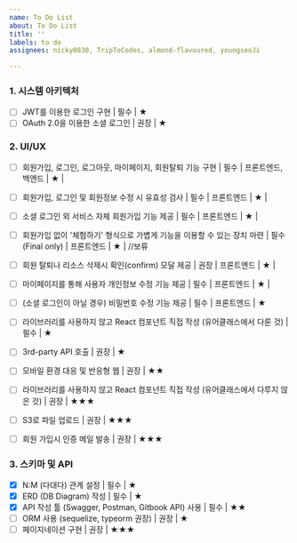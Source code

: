 ```yaml
---
name: To Do List
about: To Do List
title: ''
labels: to do
assignees: nicky0830, TripToCodes, almond-flavoured, youngseoJi

---
```


### 1. 시스템 아키텍처

 - [ ] JWT를 이용한 로그인 구현 | 필수 | ★
 - [ ] OAuth 2.0을 이용한 소셜 로그인 | 권장 | ★

### 2. UI/UX
 - [ ] 회원가입, 로그인, 로그아웃, 마이페이지, 회원탈퇴 기능 구현 | 필수 | 프론트엔드, 백엔드 | ★ |  
 - [ ] 회원가입, 로그인 및 회원정보 수정 시 유효성 검사 | 필수 | 프론트엔드 | ★ |  
 - [ ] 소셜 로그인 외 서비스 자체 회원가입 기능 제공 | 필수 | 프론트엔드 | ★ |  

- [ ] 회원가입 없이 '체험하기' 형식으로 가볍게 기능을 이용할 수 있는 장치 마련 | 필수(Final only) | 프론트엔드 | ★ |
 //보류   
 
 - [ ] 회원 탈퇴나 리소스 삭제시 확인(confirm) 모달 제공 | 권장 | 프론트엔드 | ★ |  
 - [ ] 마이페이지를 통해 사용자 개인정보 수정 기능 제공 | 필수 | 프론트엔드 | ★ |  
 - [ ] (소셜 로그인이 아닐 경우) 비밀번호 수정 기능 제공 | 필수 | 프론트엔드 | ★
 - [ ] 라이브러리를 사용하지 않고 React 컴포넌트 직접 작성 (유어클래스에서 다룬 것) | 필수 | ★
 - [ ] 3rd-party API 호출 | 권장 | ★
 - [ ] 모바일 환경 대응 및 반응형 웹 | 권장 | ★★
 - [ ] 라이브러리를 사용하지 않고 React 컴포넌트 직접 작성 (유어클래스에서 다루지 않은 것) | 권장 | ★★★
 - [ ] S3로 파일 업로드 | 권장 | ★★★
 - [ ] 회원 가입시 인증 메일 발송 | 권장 | ★★★

### 3. 스키마 및 API
 - [X] N:M (다대다) 관계 설정 | 필수 | ★
 - [X] ERD (DB Diagram) 작성 | 필수 | ★
 - [X] API 작성 툴 (Swagger, Postman, Gitbook API) 사용 | 필수 | ★★
 - [ ] ORM 사용 (sequelize, typeorm 권장) | 권장 | ★
 - [ ] 페이지네이션 구현 | 권장 | ★★★
